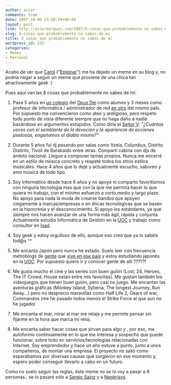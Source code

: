 ```yaml
---
author: asier
comments: true
date: 2007-10-06 23:50:59+00:00
layout: post
link: http://asiermarques.com/2007/8-cosas-que-probablemente-no-sabes-de-mi/
slug: 8-cosas-que-probablemente-no-sabes-de-mi
title: 8 cosas que probablemente no sabes de mí
wordpress_id: 333
categories:
- Memes
- Personal
---
```


Acabo de ver que [Carol](http://esteinar.wordpress.com/) ("[Esteinar](http://esteinar.wordpress.com/2007/09/01/significado-de-stinr/)") me ha dejado un meme en su blog y, no podría negar a seguir un meme que proviene de una chica tan atractivamente geek :)

Pues aquí van las 8 cosas que probablemente no sabes de mí:



	
  1. Pase 5 años en [un colegio](http://www.gaztelueta.com) del [Opus Dei](http://www.opusdei.es/) como alumno y 3 meses como profesor de informática / administrador de red [en otro](http://www.munabe.com) del mismo palo. Por supuesto me convencieron como ateo y areligioso, pero respeto todo punto de vista diferente siempre que no haga daño a nadie basándose en argumentos estúpidos.
Como diría el [Señor V](http://es.wikipedia.org/wiki/V_de_Vendetta): _"¿Cuántas veces con el semblante de la devoción y la apariencia de acciones piadosas, engañamos al diablo mismo?"_

	
  2. Durante 5 años fuí dj pasando por salas como Itzela, Columbus, Distrito Distinto, Tivoli de Barakaldo entre otras. Compartí cabina con djs de ámbito nacional. Llegue a componer temas propios. Nunca me encerré en un estilo de música concreto y respeté todos los otros estilos musicales.
Hace 4 años que lo dejé y actualmente escucho, saboreo y amo música de todo tipo.

	
  3. Soy informático desde hace 6 años y no apoyo ni comparto favoritismos con ninguna tecnología mas que con la que me permita hacer lo que quiera mi trabajo, con el mínimo esfuerzo a corto,medio y largo plazo. No apoyo para nada la moda de crearse bandos que apoyen ciegamente a marcas/empresas o en éticas tecnológicas que se basen en la hipocresía y el desconocimiento. Sí apoyo los estándares, ya que siempre nos hacen avanzar de una forma más ágil, rápida y conjunta. Actualmente estudio Informática de Gestión en la [UOC](http://www.uoc.edu) y trabajo como consultor en [Inad](http://www.inad.es).

	
  4. Soy geek y estoy orgulloso de ello, aunque eso creo que ya lo sabéis tod@s ^^

	
  5. Me encanta Japón pero nunca he estado. Suelo leer con frecuencia metroblogs de [gente](http://www.kirainet.com) que [vive en ese país](http://www.ajapon.com/) y estoy estudiando japonés en la [UOC](http://www.uoc.edu).  Por supuesto quiero ir y conocer gente de allí ?????!

	
  6. Me gusta mucho el cine y las series con buen guión (Lost, 24, Heroes, The IT Crowd, House están entre mis favoritas). Me gustan también los videojuegos que tienen buen guión, pero casi no juego. Me encantan las aventuras gráficas (Monkey Island, Syberia, The longest Journey, Run Away...) pero no desprecio maravillas como Half Life 2, Gears of war, Commandos (me he pasado todos menos el Strike Force al que aun no he jugado)

	
  7. Me encanta el mar, mirar al mar me relaja y me permite pensar sin fijarme en la hora que marca mi reloj.

	
  8. Me encanta saber hacer cosas que sirvan para algo y , por eso, me autoformo continuamente en lo que me interesa y sospecho que puede funcionar, sobre todo en servicios/tecnologías relacionadas con Internet. Soy emprendedor y hace un año estuve a punto, junto a unos compañeros, de montar una empresa. El proyecto no salió como esperábamos por diversas causas que surgieron en ese momento y, espero poder conseguir llevarlo a cabo en un futuro.


Como no suelo seguir las reglas, éste meme no se lo voy a pasar a 8 personas.. se lo pasaré sólo a [Sergio Sainz](http://www.sergiosainz.com) y a [Neokrisys](http://www.neokrisys.com).
